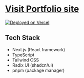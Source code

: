 # **[Visit Portfolio site](https://dinesh-dhayfule-portfolio.vercel.app/)**

[![Deployed on Vercel](https://img.shields.io/badge/Deployed%20on-Vercel-black?style=for-the-badge&logo=vercel)](https://vercel.com/dineshdhayfule-5542s-projects/v0-one-page-portfolio-website)

## Tech Stack

- Next.js (React framework)
- TypeScript
- Tailwind CSS
- Radix UI (shadcn/ui)
- pnpm (package manager)


